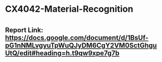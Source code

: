 # CX4042-Material-Recognition
#
## Report Link: https://docs.google.com/document/d/1BsUf-pG1nNMLvgyuTpWuQJyDM6CgY2VM0SctGhguUtQ/edit#heading=h.t9qw9xpe7g7b
